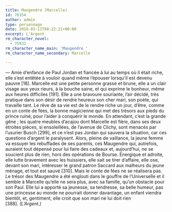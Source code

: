 ```yaml
---
title: Maugendre (Marcelle)
id: 76354
author: admin
type: personnage
date: 2010-03-11T08:22:21+00:00
excerpt: L’Argent
rm_character_novel:
  - 75932
rm_character_name_main: 'Maugendre '
rm_character_name_secondary: Marcelle

---
```

— Amie d’enfance de Paul Jordan et fiancée à lui au temps où il était riche, elle s’est entêtée à vouloir quand même l’épouser lorsqu’il est devenu pauvre [18]. Marcelle est une petite personne grasse et brune, elle a un clair visage aux yeux rieurs, à la bouche saine, et qui exprime le bonheur, même aux heures difficiles [191]. Elle a une bravoure souriante, l’air décidé, très pratique dans son désir de rendre heureux son cher mari, son poète, qui travaille tant. Le rêve de sa vie est de le rendre riche un jour, d’être, comme en un conte de fées, la bonne magicienne qui met des trésors aux pieds du prince ruiné, pour l’aider à conquérir le monde. En attendant, c’est la grande gêne ; les quatre meubles d’acajou dont Marcelle est fière, dans ses deux étroites pièces, si ensoleillées, de l’avenue de Clichy, sont menacés par l’usurier Busch [299], et ce n’est pas Jordan qui sauvera la situation, car ces questions d’argent le paralysent. Alors, pleine de vaillance, la jeune femme va essuyer les rebuffades de ses parents, ces Maugendre qui, autrefois, auraient tout dépensé pour lui faire des cadeaux et, aujourd’hui, ne se soucient plus de rien, hors des opérations de Bourse. Energique et adroite, elle lutte bravement avec les huissiers, elle sait se tirer d’affaire, elle ose, devant son mari, intéresser le grand patron Saccard aux malheurs du jeune ménage, et tout est sauvé [310]. Mais le conte de fées ne se réalisera pas. Le trésor des Maugendre a été englouti dans le gouffre de l’Universelle et il semble à Marcelle qu’elle ne sera plus, avec sa famille, qu’un obstacle pour son Paul. Elle lui a apporté sa jeunesse, sa tendresse, sa belle humeur, pas une princesse au monde ne pourrait donner davantage, un enfant viendra bientôt, et, gentiment, elle croit que son mari ne lui doit rien [388]. _(L’Argent.)_